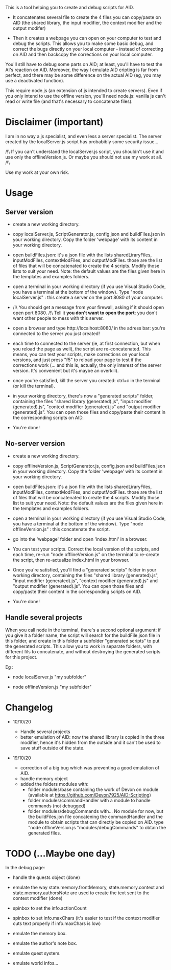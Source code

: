 This is a tool helping you to create and debug scripts for AID.

- It concatenates several file to create the 4 files you can copy/paste on AID 
(the shared library, the input modifier, the context modifier and the output modifer)

- Then it creates a webpage you can open on your computer to test and debug the scripts. 
This allows you to make some basic debug, and correct the bugs directly on your local computer -
instead of correcting on AID and then backcopy the corrections on your local computer.

You'll still have to debug some parts on AID; at least, you'll have to test the AI's reaction on AID. 
Moreover, the way I emulate AID cripting is far from perfect, and there may be some difference on the actual AID
(eg, you may use a deactivated function).

This require node.js (an extension of js intended to create servers). Even if you only intend to use the offline 
version, you'll need node.js: vanilla js can't read or write file (and that's necessary to concatenate files).


# Disclaimer (important)

I am in no way a js specialist, and even less a server specialist. The server created by the localServer.js script 
has probabibly some security issue... 

/!\ If you can't understand the localServer.js script, you shouldn't use it and use only the offlineVersion.js. Or maybe you should not use my work at all. /!\

Use my work at your own risk.


# Usage


## Server version

- create a new working directory. 

- copy localServer.js, ScriptGenerator.js, config.json and buildFiles.json in your working directory. 
Copy the folder 'webpage' with its content in your working directory.

- open buildFiles.json: it's a json file with the lists sharedLiraryFiles, inputModFiles, contextModFiles, and outputModFiles.
those are the list of files that will be concatenated to create the 4 scripts. Modify those lists to suit your need. Note: the default values are the files given here 
in the templates and examples folders. 

- open a terminal in your working directory (if you use Visual Studio Code, you have a terminal at the bottom of the window). 
Type "node localServer.js" : this create a server on the port 8080 of your computer.

- /!\ You should get a message from your firewall, asking if it should open open port 8080. /!\ 
Tell it **you don't want to open the port**: you don't want other people to mess with this server.

- open a browser and type http://localhost:8080/ in the adress bar: you're connected to the server you just created!

- each time to connected to the server (ie, at first connection, but when you reload the page as well), 
the script are re-concatenated. This means, you can test your scripts, make corrections on your local versions, 
and just press "f5" to reload your page to test if the corrections work (... and this is, actually, the 
only interest of the server version. It's convenient but it's maybe an overkill).

- once you're satisfied, kill the server you created: ctrl+c in the terminal (or kill the terminal).

- in your working directory, there's now a "generated scripts" folder, containing the files "shared library (generated).js",
"input modifier (generated).js", "context modifier (generated).js" and "output modifier (generated).js". You can open those 
files and copy/paste their content in the corresponding scripts on AID.

- You're done!


## No-server version

- create a new working directory. 

- copy offlineVersion.js, ScriptGenerator.js, config.json and buildFiles.json in your working directory. Copy the folder 'webpage' with its content in your working directory.

- open buildFiles.json: it's a json file with the lists sharedLiraryFiles, inputModFiles, contextModFiles, and outputModFiles.
those are the list of files that will be concatenated to create the 4 scripts. Modify those list to suit your need. Note: the default values are the files given here 
in the templates and examples folders. 

- open a terminal in your working directory (if you use Visual Studio Code, you have a terminal at the bottom of the window). 
Type "node offlineVersion.js" : this concatenate the script.

- go into the 'webpage' folder and open 'index.html' in a browser.

- You can test your scripts. Correct the local version of the scripts, and each time, re-run "node offlineVersion.js" on the terminal
to re-create the script, then re-actualize index.html in your browser.

- Once you're satisfied, you'll find a "generated scripts" folder in your working directory, containing the files "shared library (generated).js",
"input modifier (generated).js", "context modifier (generated).js" and "output modifier (generated).js". You can open those 
files and copy/paste their content in the corresponding scripts on AID.

- You're done!


## Handle several projects

When you call node in the terminal, there's a second optional argument: if you give it a folder name, 
the script will search for the buildFile.json file in this folder, and create in this folder a subfolder 
"generated scripts" to put the generated scripts. This allow you to work in separate folders, with different
fils to concatenate, and without destroying the generated scripts for this project.

Eg : 

- node localServer.js "my subfolder"

- node offlineVersion.js "my subfolder"


# Changelog

- 10/10/20 
    - Handle several projects
    - better emulation of AID: now the shared library is copied in the three modifier, 
hence it's hidden from the outside and it can't be used to save stuff outside of the state.

- 19/10/20
    - correction of a big bug which was preventing a good emulation of AID.
    - handle memory object
    - added the folders modules with:
        - folder modules/base containing the work of Devon on module (available at https://github.com/Devon7925/AID-Scripting)
        - folder modules/commandHandler with a module to handle commands (not debugged)
        - folder modules/debugCommands with... No module for now, but the buildFiles.jon file concatening 
        the commandHandler and the module to obtain scripts that can directly be copied on AID.
        type "node offlineVersion.js "modules/debugCommands" to obtain the generated files.


# TODO (...Maybe one day)

In the debug page:

- handle the quests object (done)

- emulate the way state.memory.frontMemory, state.memory.context and state.memory.authorsNote are used to create the text sent to the context modifier (done)

- spinbox to set the info.actionCount

- spinbox to set info.maxChars (it's easier to test if the context modifier cuts text properly if info.maxChars is low)

- emulate the memory box.

- emulate the author's note box.

- emulate quest system.

- emulate world infos...

